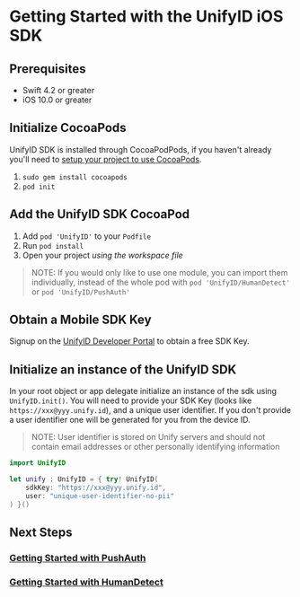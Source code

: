 # Getting Started with the UnifyID iOS SDK

## Prerequisites

- Swift 4.2 or greater
- iOS 10.0 or greater

## Initialize CocoaPods

UnifyID SDK is installed through CocoaPodPods, if you haven't already you'll need to [setup your project to use CocoaPods](https://guides.cocoapods.org/using/getting%2dstarted.html).

1. `sudo gem install cocoapods`
2. `pod init`

## Add the UnifyID SDK CocoaPod

1. Add `pod 'UnifyID'` to your `Podfile`
2. Run `pod install`
3. Open your project *using the workspace file*

> NOTE: If you would only like to use one module, you can import them individually, instead of the whole pod with `pod 'UnifyID/HumanDetect'` or `pod 'UnifyID/PushAuth'`

## Obtain a Mobile SDK Key

Signup on the [UnifyID Developer Portal](https://developer.unify.id) to obtain a free SDK Key.

## Initialize an instance of the UnifyID SDK

In your root object or app delegate initialize an instance of the sdk using `UnifyID.init()`.  You will need to provide your SDK Key (looks like `https://xxx@yyy.unify.id`), and a unique user identifier.  If you don't provide a user identifier one will be generated for you from the device ID.

> NOTE: User identifier is stored on Unify servers and should not contain email addresses or other personally identifying information

```swift
import UnifyID

let unify : UnifyID = { try! UnifyID(
    sdkKey: "https://xxx@yyy.unify.id",
    user: "unique-user-identifier-no-pii"
) }()
```

## Next Steps

### [Getting Started with PushAuth](./PushAuth)

### [Getting Started with HumanDetect](./HumanDetect)